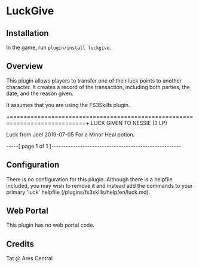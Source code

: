 # LuckGive

## Installation

In the game, run `plugin/install luckgive`.

## Overview

This plugin allows players to transfer one of their luck points to another character. It creates a record of the transaction, including both parties, the date, and the reason given.

It assumes that you are using the FS3Skills plugin.

+============================================================================+
LUCK GIVEN TO NESSIE (3 LP)

Luck from Joel                                                    2019-07-05
For a Minor Heal potion.

-----[   page 1 of 1   ]------------------------------------------------------

## Configuration

There is no configuration for this plugin. Although there is a helpfile included, you may wish to remove it and instead add the commands to your primary 'luck' helpfile (/plugins/fs3skills/help/en/luck.md).

## Web Portal

This plugin has no web portal code.  

## Credits
Tat @ Ares Central

